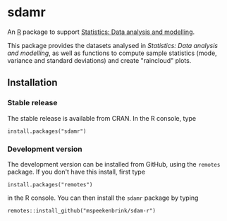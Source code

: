 # sdamr

An [R](https://www.r-project.org) package to support [Statistics: Data analysis and modelling](https://mspeekenbrink.github.io/sdam-book/).

This package provides the datasets analysed in *Statistics: Data analysis and modelling*, as well as functions to compute sample statistics (mode, variance and standard deviations) and create "raincloud" plots.

## Installation

### Stable release

The stable release is available from CRAN. In the R console, type

```
install.packages("sdamr")
```

### Development version

The development version can be installed from GitHub, using the `remotes` package. If you don't have this install, first type

```
install.packages("remotes")
```

in the R console. You can then install the `sdamr` package by typing

```
remotes::install_github("mspeekenbrink/sdam-r")
```
